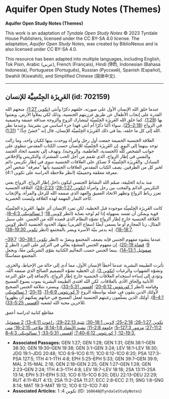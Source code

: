 # Aquifer Open Study Notes (Themes)

**Aquifer Open Study Notes (Themes)**

This work is an adaptation of *Tyndale Open Study Notes* © 2023 Tyndale House Publishers, licensed under the CC BY\-SA 4\.0 license. The adaptation, *Aquifer Open Study Notes*, was created by BiblioNexus and is also licensed under CC BY\-SA 4\.0\.

This resource has been adapted into multiple languages, including English, Tok Pisin, Arabic (عربي), French (Français), Hindi (हिंदी), Indonesian (Bahasa Indonesia), Portuguese (Português), Russian (Русский), Spanish (Español), Swahili (Kiswahili), and Simplified Chinese (简体中文).



--------------------------------

## الغَرِيزَة الجِنْسِيَّة للإنسان (id: 702159)

عندما خلق الله الإنسان الأول على صورته، خلقهم ذكرًا وأنثى ([تكوين 1:27](https://ref.ly/Gen1:27)). منحهم الله القدرة على إنجاب الأطفال عن طريق غرزيتهم الجنسية، وذلك لكي يملأوا الأرض، ويعتنوا بها ([1:28](https://ref.ly/Gen1:28)). كما خلق الله الغَرِيزَة الجِنْسِيَّة ليتشارك الزوج والزوجة صداقة عميقة وحميمية في الزواج ([2:18–25](https://ref.ly/Gen2:18-Gen2:25)). سواء أكنا ذكرًا أم أنثى فهذا جزء أساسي من بشريتنا. وعندما نظر الله إلى كل ما خلقه، بما في ذلك الغَرِيزَة الجِنْسِيَّة للإنسان، قال إنه "حَسَنٌ جِدًّا." ([1:31](https://ref.ly/Gen1:31)).

العلاقة الجنسية الحميمة جمعت أول رجل وامرأة ووحدت بينها ككيان واحد، وما زالت توحد بينهما إلى اليوم. إن الغَرِيزَة الجِنْسِيَّة للإنسان حسب الكتاب المقدس تنطوي على جوانب الشخص كُلََّه (الجسدية، العاطفية، والروحية). وتهدف إلى تجسيد اتحاد الجسد والنفس في إطار الزواج، الذي صُمم من أجل الحب المشترك والتكريس والإخلاص المتبادل. والغَرِيزَة الجِنْسِيَّة لا تصدّق على العلاقات الجنسية سوى في إطار تكريس دائم لخير كل من الطرفين. يصف الكتاب المقدس العلاقات الجنسية بأنها "معرفة" شخص آخر معرفة معمّقة وحميميّة (انظر ملاحظة الدراسة على تكوين 4:1).

منذ بداية الخليقة، صمّم الله النشاط الجنسي ليكون داخل إطار الزواج. الزواج يعني التكريس الدائم والمحب بين رجل وامرأة ([تكوين 1:27–28](https://ref.ly/Gen1:27-Gen1:28)؛ [2:23–24](https://ref.ly/Gen2:23-Gen2:24)). العَلاقة الجنسية تعزز رباط الزواج وتظهر الاتحاد العميق والعهد الذي صممه الله للرجل والمرأة، والإنجاب كأحد الثمار المهمة لهذه العَلاقة وليست الحصرية.

كانت الغَرِيزَة الجِنْسِيَّة موجودة قبل الخطية، لكن تمرد الإنسان أثر عليها. الغَرِيزَة الجِنْسِيَّة قوية ويمكن أن تفسد بسهولة إذا لم تُوجه بعناية (انظر [لاويين 18](https://ref.ly/Lev18:1-Lev18:30)؛ [1 تسالونيكي 4:3–8](https://ref.ly/1Thess4:3-1Thess4:8)). العَلاقة الجنسية خارج إطار الزواج تشوّه النظام الذي قصده الله من الجنس. على سبيل المثال، زنا المحارم أو ما يسمى أيضًا (سفاح القربى) ينتهك الحدود الجنسية (انظر [لاويين 18:7–18](https://ref.ly/Lev18:7-Lev18:18)). إنه يدمر بنيّة الأسرة ويضر بالمجتمع (انظر [تكوين 19:30–38](https://ref.ly/Gen19:30-Gen19:38)).

عندما يتشوه مفهوم الجنس فإنه يضعف المجتمع ويضرّ به (انظر [تكوين 38:1–30](https://ref.ly/Gen38:1-Gen38:30)؛ [39:7–9](https://ref.ly/Gen39:7-Gen39:9)؛ [قضاة 19–20](https://ref.ly/Judg19:1-Judg20:48)). إن مفهوم الجنس المشوّه يغالي في التركيز على الفرد (انظر [2 صموئيل 13:1–14](https://ref.ly/2Sam13:11-2Sam13:14)). بينما الجنس حسب التعاليم الكتابية يقوّي الشريكين معًا، ويجعل المجتمع متماسكًا.

تأثرت الطبيعة البشرية عندما أخطأ الإنسان الأول، مما أدى إلى حالة من الإحباط، والخزي، وتشوّه الشهوات والرغبات ([تكوين 3](https://ref.ly/Gen3:1-Gen3:24)). إن الخطية تشوّه التصميم الصالح الذي صممه الله، وتؤدي إلى إساءة استخدام العلاقات الجنسية خارج إطار الزواج، بالإضافة إلى خلق النزعة الأنانية وإلحاق الأذى بالعلاقات. لكن الله افتدى الطبيعة البشرية بموت يسوع المسيح وقيامته (انظر [1 كورنثوس 6:12–20](https://ref.ly/1Cor6:12-1Cor6:20)؛ [أفسس 5:31–33](https://ref.ly/Eph5:31-Eph5:33)). ويسترد سَلاَمَة الجنس الصحيح لأولئك الذين يثقون في عمله بواسطة الروح ([1 كورنثوس 6:9–11](https://ref.ly/1Cor6:9-1Cor6:11)، [15–20](https://ref.ly/1Cor6:15-1Cor6:20)؛ [1 تسالونيكي 4:1–8](https://ref.ly/1Thess4:1-1Thess4:8)). أولئك الذين يسلّمون رغبتهم الجنسية لعمل المسيح في حياتهم يمكنهم أن يظهروا للآخرين محبة الله لشعبه ([أفسس 5:25–33](https://ref.ly/Eph5:25-Eph5:33)).

مقاطع كتابية لدراسة أعمق

[تكوين 1:27–28؛](https://ref.ly/Gen1:27-Gen1:28) [2:18–25؛](https://ref.ly/Gen2:18-Gen2:25) [لاويين 18:1–30؛](https://ref.ly/Lev18:1-Lev18:30) [تثنية 22:13–29؛](https://ref.ly/Deut22:13-Deut22:29) [راعوث 4:11–13؛](https://ref.ly/Ruth4:11-Ruth4:13) [2 صموئيل 11:2–27؛](https://ref.ly/2Sam11:2-2Sam11:27) [مزمور 127:3–5؛](https://ref.ly/Ps127:3-Ps127:5) [جامعة 2:8–11؛](https://ref.ly/Eccl2:8-Eccl2:11) [نشيد الأنشاد 1:8–8:14؛](https://ref.ly/Song1:8-Song8:14) [ملاخي 2:15–16؛](https://ref.ly/Mal2:15-Mal2:16) [متى 19:3–12؛](https://ref.ly/Matt19:3-Matt19:12) [1 كورنثوس 6:12–7:40؛](https://ref.ly/1Cor6:12-1Cor7:40) [أفسس 5:31–33؛](https://ref.ly/Eph5:31-Eph5:33) [1 تسالونيكي 4:3–8\.](https://ref.ly/1Thess4:3-1Thess4:8)

* **Associated Passages:** GEN 1:27; GEN 1:28; GEN 1:31; GEN 38:1–GEN 38:30; GEN 19:30–GEN 19:38; GEN 3:1–GEN 3:24; LEV 18:1–LEV 18:30; JDG 19:1–JDG 20:48; 1CO 6:9–1CO 6:11; 1CO 6:12–1CO 6:20; PSA 127:3–PSA 127:5; 1TH 4:1–1TH 4:8; EPH 5:25–EPH 5:33; GEN 39:7–GEN 39:9; MAL 2:15–MAL 2:16; GEN 2:18–GEN 2:25; GEN 1:27–GEN 1:28; GEN 2:23–GEN 2:24; 1TH 4:3–1TH 4:8; LEV 18:7–LEV 18:18; 2SA 13:11–2SA 13:14; EPH 5:31–EPH 5:33; 1CO 6:15–1CO 6:20; DEU 22:13–DEU 22:29; RUT 4:11–RUT 4:13; 2SA 11:2–2SA 11:27; ECC 2:8–ECC 2:11; SNG 1:8–SNG 8:14; MAT 19:3–MAT 19:12; 1CO 6:12–1CO 7:40
* **Associated Articles:** تكوين 4: 1 (ID: `160648@TyndaleStudyNotes`)

